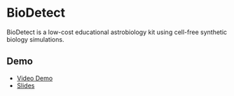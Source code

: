 # BioDetect

BioDetect is a low-cost educational astrobiology kit using cell-free synthetic biology simulations.

## Demo
- [Video Demo](your-youtube-link-here)
- [Slides]((https://docs.google.com/presentation/d/16uVhxBCMXj5nczLIYzRmz8wVGu3GQW0HTTHFduAJGsE/edit?usp=sharing))


